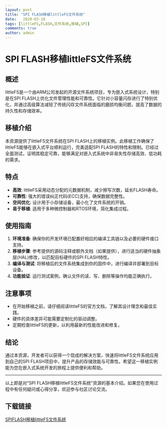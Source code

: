 ```yaml
---
layout: post
title: "SPI FLASH移植littleFS文件系统"
date:   2020-03-18
tags: [littleFS,FLASH,文件系统,移植,SPI]
comments: true
author: admin
---
```

# SPI FLASH移植littleFS文件系统

## 概述

littleFS是一个由ARM公司发起的开源文件系统项目，专为嵌入式系统设计，特别是在SPI FLASH上优化文件管理性能和可靠性。它针对小容量闪存进行了特别优化，并通过高级算法减轻了传统闪存文件系统面临的磨损均衡问题，提高了数据的持久性和存储效率。

## 移植介绍

本资源提供了littleFS文件系统在SPI FLASH上的移植实例。此移植工作确保了littleFS能够在嵌入式平台顺利运行，完美适配SPI FLASH的特性和限制。已经过全面测试，证明其稳定可靠，能够满足对嵌入式系统中非易失性存储高效、低功耗的需求。

## 特点

- **高效**: littleFS采用动态分配的元数据机制，减少擦写次数，延长FLASH寿命。
- **可靠性**: 强大的错误纠正代码(ECC)支持，确保数据完整性。
- **空间优化**: 设计用于小存储设备，最小化了文件系统的开销。
- **易于移植**: 适用于多种微控制器和RTOS环境，简化集成过程。
  
## 使用指南

1. **环境准备**: 确保你的开发环境已配置好相应的编译工具链以及必要的硬件接口支持。
2. **移植步骤**: 参考提供的源码注释或额外文档（如果提供），进行适当的硬件抽象层(HAL)修改，以匹配目标硬件的SPI FLASH特性。
3. **编译与测试**: 将移植后的文件系统集成到你的固件中，进行编译并部署到目标设备。
4. **功能验证**: 运行测试案例，确认文件的读、写、删除等操作均能正确执行。

## 注意事项

- 在开始移植之前，请仔细阅读littleFS的官方文档，了解其设计理念和最佳实践。
- 硬件的具体差异可能需要定制化的驱动调整。
- 定期检查littleFS的更新，以利用最新的性能改进和修复。

## 结论

通过本资源，开发者可以获得一个现成的解决方案，快速将littleFS文件系统应用到自己的SPI FLASH项目中，提升产品的存储效能与可靠性。希望这一移植实例能为您在嵌入式系统开发的旅程上提供便利和帮助。

---

以上即是对“SPI FLASH移植littleFS文件系统”资源的基本介绍。如果您在使用过程中有任何疑问或心得分享，欢迎参与社区讨论交流。

## 下载链接

[SPIFLASH移植littleFS文件系统](https://pan.quark.cn/s/65f5b4b43c24)